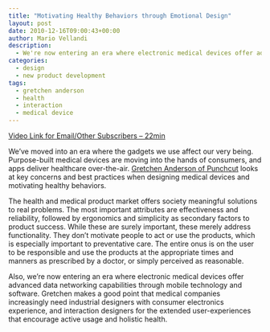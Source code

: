 ```yaml
---
title: "Motivating Healthy Behaviors through Emotional Design"
layout: post
date: 2010-12-16T09:00:43+00:00
author: Mario Vellandi
description:
  - We're now entering an era where electronic medical devices offer advanced data networking capabilities through mobile technology and software.
categories:
  - design
  - new product development
tags:
  - gretchen anderson
  - health
  - interaction
  - medical device
---
```

[Video Link for Email/Other Subscribers &#8211; 22min](http://vimeo.com/15460367)

We&#8217;ve moved into an era where the gadgets we use affect our very being. Purpose-built medical devices are moving into the hands of consumers, and apps deliver healthcare over-the-air. [Gretchen Anderson of Punchcut](http://www.punchcut.com/) looks at key concerns and best practices when designing medical devices and motivating healthy behaviors.

The health and medical product market offers society meaningful solutions to real problems. The most important attributes are effectiveness and reliability, followed by ergonomics and simplicity as secondary factors to product success. While these are surely important, these merely address functionality. They don&#8217;t motivate people to act or use the products, which is especially important to preventative care. The entire onus is on the user to be responsible and use the products at the appropriate times and manners as prescribed by a doctor, or simply perceived as reasonable.

Also, we&#8217;re now entering an era where electronic medical devices offer advanced data networking capabilities through mobile technology and software. Gretchen makes a good point that medical companies increasingly need industrial designers with consumer electronics experience, and interaction designers for the extended user-experiences that encourage active usage and holistic health.
